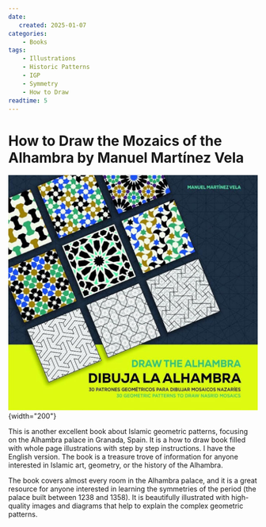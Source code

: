 ```yaml
---
date:
   created: 2025-01-07
categories:
    - Books
tags:
    - Illustrations
    - Historic Patterns
    - IGP
    - Symmetry
    - How to Draw
readtime: 5
---
```



# How to Draw the Mozaics of the Alhambra by Manuel Martínez Vela

![cover](../assets/book_covers_and_pages/how_to_draw_alhambra.jpg){width="200"}

<!-- more -->

This is another excellent book about Islamic geometric patterns, focusing on the Alhambra palace in Granada, Spain. It is a how to draw book filled with whole page illustrations with step by step instructions. I have the English version. The book is a treasure trove of information for anyone interested in Islamic art, geometry, or the history of the Alhambra.

The book covers almost every room in the Alhambra palace, and it is a great resource for anyone interested in learning the symmetries of the period (the palace built between 1238 and 1358). It is beautifully illustrated with high-quality images and diagrams that help to explain the complex geometric patterns.
